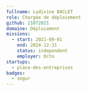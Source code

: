 ```yaml
---
fullname: Ludivine BACLET
role: Chargée de déploiement
github: 21072021
domaine: Déploiement
missions:
  - start: 2021-09-01
    end: 2024-12-31
    status: independent
    employer: Octo
startups:
  - place-des-entreprises
badges:
  - segur
---
```


